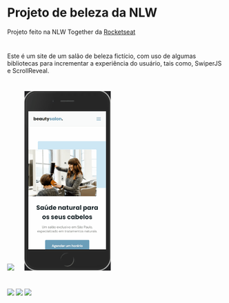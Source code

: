 # Projeto de beleza da NLW

Projeto feito na NLW Together da <a href="https://www.rocketseat.com.br/">Rocketseat</a>

#

Este é um site de um salão de beleza fictício, com uso de algumas bibliotecas para incrementar a experiência do usuário, tais como, SwiperJS e ScrollReveal.

#

<img width="850px" style="margin-right:20px" src="./readmegif/readmeweb.gif"/>
<img width="200px" src="./readmegif/readmemobile.gif"/>

#

<div style="display:inline-block">
<img src="https://img.shields.io/badge/HTML5-E34F26?style=for-the-badge&logo=html5&logoColor=white">
<img src="https://img.shields.io/badge/CSS3-1572B6?style=for-the-badge&logo=css3&logoColor=white">
<img src="https://img.shields.io/badge/JavaScript-F7DF1E?style=for-the-badge&logo=javascript&logoColor=black">
  </div>
 
